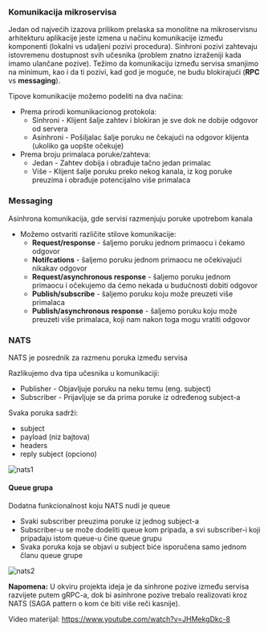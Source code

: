 ### Komunikacija mikroservisa

Jedan od najvećih izazova prilikom prelaska sa monolitne na mikroservisnu arhitekturu aplikacije jeste izmena u načinu komunikacije između komponenti
(lokalni vs udaljeni pozivi procedura). Sinhroni pozivi zahtevaju istovremenu dostupnost svih učesnika (problem znatno izraženiji kada imamo ulančane pozive).
Težimo da komunikaciju između servisa smanjimo na minimum, kao i da ti pozivi, kad god je moguće, ne budu blokirajući (**RPC** vs **messaging**).

Tipove komunikacije možemo podeliti na dva načina:
- Prema prirodi komunikacionog protokola:
   - Sinhroni - Klijent šalje zahtev i blokiran je sve dok ne dobije odgovor od servera
   - Asinhroni - Pošiljalac šalje poruku ne čekajući na odgovor klijenta (ukoliko ga uopšte očekuje)
 - Prema broju primalaca poruke/zahteva:
   - Jedan - Zahtev dobija i obrađuje tačno jedan primalac
   - Više - Klijent šalje poruku preko nekog kanala, iz kog poruke preuzima i obrađuje potencijalno više primalaca

### Messaging

Asinhrona komunikacija, gde servisi razmenjuju poruke upotrebom kanala
  - Možemo ostvariti različite stilove komunikacije:
     - **Request/response** - šaljemo poruku jednom primaocu i čekamo odgovor
     - **Notifcations** - šaljemo poruku jednom primaocu ne očekivajući nikakav odgovor
     - **Request/asynchronous response** - šaljemo poruku jednom primaocu i očekujemo da ćemo nekada u budućnosti dobiti odgovor
     - **Publish/subscribe** - šaljemo poruku koju može preuzeti više primalaca
     - **Publish/asynchronous response** - šaljemo poruku koju može preuzeti više primalaca, koji nam nakon toga mogu vratiti odgovor

### NATS

NATS je posrednik za razmenu poruka između servisa

Razlikujemo dva tipa učesnika u komunikaciji:
- Publisher - Objavljuje poruku na neku temu (eng. subject)  
- Subscriber - Prijavljuje se da prima poruke iz određenog subject-a

Svaka poruka sadrži:  
 - subject
 - payload (niz bajtova)
 - headers
 - reply subject (opciono)

<img src="https://i.ibb.co/z4jtrL5/nats1.png" alt="nats1" border="0">


#### Queue grupa

Dodatna funkcionalnost koju NATS nudi je queue  
- Svaki subscriber preuzima poruke iz jednog subject-a
- Subscriber-u se može dodeliti queue kom pripada, a svi subscriber-i koji pripadaju istom queue-u čine queue grupu
- Svaka poruka koja se objavi u subject biće isporučena samo jednom članu queue grupe

<img src="https://i.ibb.co/6cQwp6J/nats2.png" alt="nats2" border="0">

**Napomena:** U okviru projekta ideja je da sinhrone pozive između servisa razvijete putem gRPC-a, dok bi asinhrone pozive trebalo realizovati kroz NATS (SAGA pattern o kom će biti više reči kasnije).

Video materijal: https://www.youtube.com/watch?v=JHMekgDkc-8
